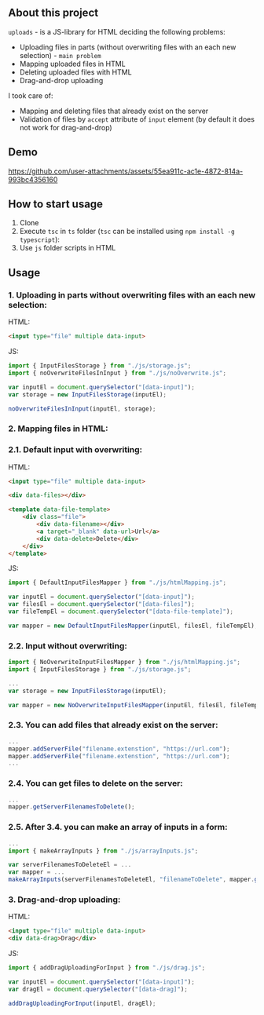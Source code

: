 ## About this project
`uploads` - is a JS-library for HTML deciding the following problems:
- Uploading files in parts (without overwriting files with an each new selection) - `main problem`
- Mapping uploaded files in HTML
- Deleting uploaded files with HTML
- Drag-and-drop uploading

I took care of:
- Mapping and deleting files that already exist on the server
- Validation of files by `accept` attribute of `input` element (by default it does not work for drag-and-drop)

## Demo
https://github.com/user-attachments/assets/55ea911c-ac1e-4872-814a-993bc4356160

## How to start usage
1. Clone
2. Execute `tsc` in `ts` folder  (`tsc` can be installed using `npm install -g typescript`):
2. Use `js` folder scripts in HTML

## Usage
### 1. Uploading in parts without overwriting files with an each new selection:
HTML:
```html
<input type="file" multiple data-input>
```
JS:
```js
import { InputFilesStorage } from "./js/storage.js";
import { noOverwriteFilesInInput } from "./js/noOverwrite.js";

var inputEl = document.querySelector("[data-input]");
var storage = new InputFilesStorage(inputEl);

noOverwriteFilesInInput(inputEl, storage);
```

### 2. Mapping files in HTML:
### 2.1. Default input with overwriting:
HTML:
```html
<input type="file" multiple data-input>

<div data-files></div>

<template data-file-template>
    <div class="file">
        <div data-filename></div>
        <a target="_blank" data-url>Url</a>
        <div data-delete>Delete</div>
    </div>
</template>
```
JS:
```js
import { DefaultInputFilesMapper } from "./js/htmlMapping.js";

var inputEl = document.querySelector("[data-input]");
var filesEl = document.querySelector("[data-files]");
var fileTempEl = document.querySelector("[data-file-template]");

var mapper = new DefaultInputFilesMapper(inputEl, filesEl, fileTempEl);
```

### 2.2. Input without overwriting:
```js
import { NoOverwriteInputFilesMapper } from "./js/htmlMapping.js";
import { InputFilesStorage } from "./js/storage.js";

...
var storage = new InputFilesStorage(inputEl);

var mapper = new NoOverwriteInputFilesMapper(inputEl, filesEl, fileTempEl, storage);
```

### 2.3. You can add files that already exist on the server:
```js
...
mapper.addServerFile("filename.extenstion", "https://url.com");
mapper.addServerFile("filename.extenstion", "https://url.com");
...
```

### 2.4. You can get files to delete on the server:
```js
...
mapper.getServerFilenamesToDelete();
```

### 2.5. After 3.4. you can make an array of inputs in a form:
```js
...
import { makeArrayInputs } from "./js/arrayInputs.js";

var serverFilenamesToDeleteEl = ...
var mapper = ...
makeArrayInputs(serverFilenamesToDeleteEl, "filenameToDelete", mapper.getServerFilenamesToDelete());
```

### 3. Drag-and-drop uploading:
HTML:
```html
<input type="file" multiple data-input>
<div data-drag>Drag</div>
```
JS:
```js
import { addDragUploadingForInput } from "./js/drag.js";

var inputEl = document.querySelector("[data-input]");
var dragEl = document.querySelector("[data-drag]");

addDragUploadingForInput(inputEl, dragEl);
```
